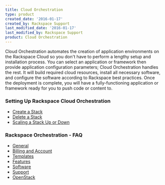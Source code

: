 ```yaml
---
title: Cloud Orchestration
type: product
created_date: '2016-01-17'
created_by: Rackspace Support
last_modified_date: '2016-01-17'
last_modified_by: Rackspace Support
product: Cloud Orchestration
---
```


Cloud Orchestration automates the creation of application environments
on the Rackspace Cloud so you don't have to perform a lengthy setup
and installation process. You can select an application or framework
then provide application configuration parameters; Cloud Orchestration
handles the rest. It will build required cloud resources, install all
necessary software, and configure the software according to Rackspace
best practices. Once the deployment is complete, you will have a
fully-functioning application or framework ready for you to push code or
content to.

###  Setting Up Rackspace Cloud Orchestration

-   [Create a
    Stack](/howto/quick-set-up-with-rackspace-orchestration#SettingUpRackspaceOrchestrationCreateStack)
-   [Delete a
    Stack](/howto/quick-set-up-with-rackspace-orchestration#SettingUpRackspaceOrchestrationDeleteAStack)
-   [Scaling a Stack Up or
    Down](/howto/quick-set-up-with-rackspace-orchestration#SettingUpRackspaceOrchestrationScaleAStackUpOrDown)

###  Rackspace Orchestration - FAQ

-   [General](/howto/cloud-orchestration#2433)
-   [Billing and
    Account](/howto/cloud-orchestration#2438)
-   [Templates](/howto/cloud-orchestration#2435)
-   [Features](/howto/cloud-orchestration#2429)
-   [Software](/howto/cloud-orchestration#2437)
-   [Support](/howto/cloud-orchestration#2436)
-   [OpenStack](/howto/cloud-orchestration#2434)
